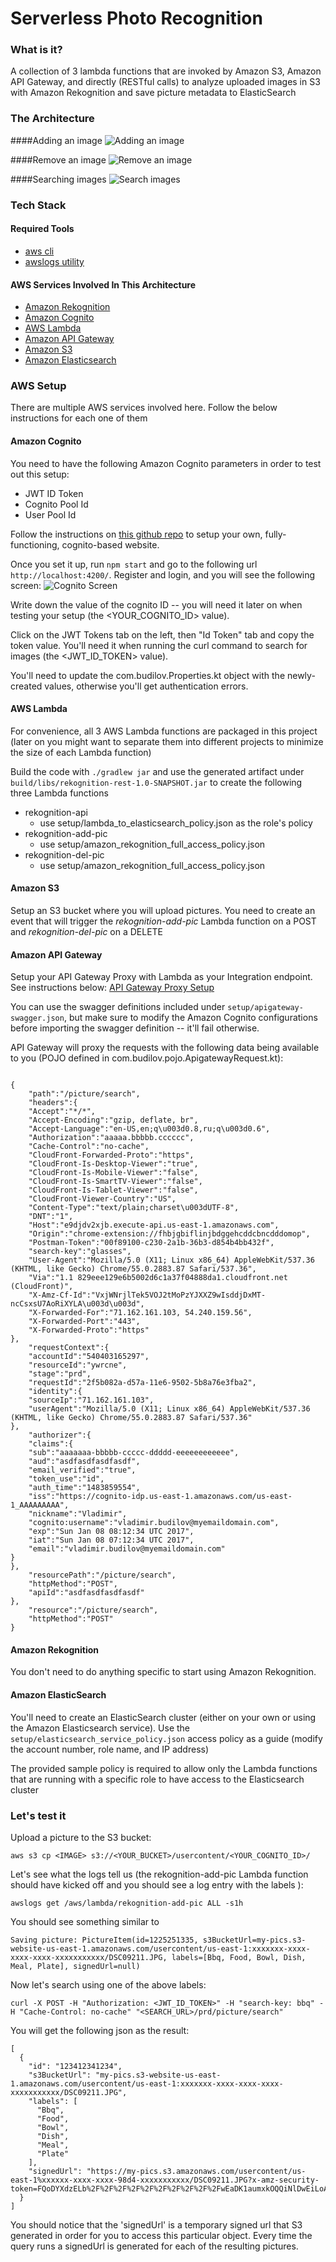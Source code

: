 Serverless Photo Recognition
===================================================

### What is it?
A collection of 3 lambda functions that are invoked by Amazon S3, Amazon API Gateway, and directly (RESTful calls) 
to analyze uploaded images in S3 with Amazon Rekognition and save picture metadata to ElasticSearch

### The Architecture

####Adding an image
![Adding an image](/setup/img/ServerlessPhotoRecognition_Add_Image.png?raw=true)

####Remove an image
![Remove an image](/setup/img/ServerlessPhotoRecognition_Remove_Image.png?raw=true)

####Searching images
![Search images](/setup/img/ServerlessPhotoRecognition_Search_Image.png?raw=true)

### Tech Stack
#### Required Tools
* [aws cli](http://docs.aws.amazon.com/cli/latest/userguide/installing.html)
* [awslogs utility](https://github.com/jorgebastida/awslogs)

#### AWS Services Involved In This Architecture
* [Amazon Rekognition](https://aws.amazon.com/rekognition/)
* [Amazon Cognito](https://aws.amazon.com/cognito/)
* [AWS Lambda](https://aws.amazon.com/lambda/)
* [Amazon API Gateway](https://aws.amazon.com/api-gateway/)
* [Amazon S3](https://aws.amazon.com/s3/)
* [Amazon Elasticsearch](https://aws.amazon.com/elasticsearch-service/)

### AWS Setup
There are multiple AWS services involved here. Follow the below instructions for each one of them 

#### Amazon Cognito
You need to have the following Amazon Cognito parameters in order to test out this setup: 

* JWT ID Token
* Cognito Pool Id
* User Pool Id

Follow the instructions on [this github repo](https://github.com/awslabs/aws-cognito-angular2-quickstart) to
setup your own, fully-functioning, cognito-based website. 

Once you set it up, run ```npm start``` and go to the following url ```http://localhost:4200/```. Register and login, 
and you will see the following screen:
![Cognito Screen](/setup/img/cognito-screen.png?raw=true)

Write down the value of the cognito ID -- you will need it later on when testing your setup (the <YOUR_COGNITO_ID> value). 

Click on the JWT Tokens tab on the left, then "Id Token" tab and copy the token value. You'll need it
when running the curl command to search for images (the <JWT_ID_TOKEN> value). 

You'll need to update the com.budilov.Properties.kt object with the newly-created values, otherwise you'll get 
authentication errors. 

#### AWS Lambda
For convenience, all 3 AWS Lambda functions are packaged in this project (later on you might want to separate them 
into different projects to minimize the size of each Lambda function)

Build the code with ```./gradlew jar```  and use the generated artifact under 
```build/libs/rekognition-rest-1.0-SNAPSHOT.jar``` to create the following three Lambda functions

* rekognition-api
    * use setup/lambda_to_elasticsearch_policy.json as the role's policy
* rekognition-add-pic
    * use setup/amazon_rekognition_full_access_policy.json
* rekognition-del-pic
    * use setup/amazon_rekognition_full_access_policy.json

#### Amazon S3
Setup an S3 bucket where you will upload pictures. You need to create an event that will
trigger the _rekognition-add-pic_ Lambda function on a POST and _rekognition-del-pic_ on a DELETE


#### Amazon API Gateway
Setup your API Gateway Proxy with Lambda as your Integration endpoint. See instructions below:
[API Gateway Proxy Setup](http://docs.aws.amazon.com/apigateway/latest/developerguide/api-gateway-set-up-simple-proxy.html)

You can use the swagger definitions included under ```setup/apigateway-swagger.json```, but make sure to modify the 
Amazon Cognito configurations before importing the swagger definition -- it'll fail otherwise. 

API Gateway will proxy the requests with the following data being available to you 
(POJO defined in com.budilov.pojo.ApigatewayRequest.kt):
```

{
    "path":"/picture/search",
    "headers":{
    "Accept":"*/*",
    "Accept-Encoding":"gzip, deflate, br",
    "Accept-Language":"en-US,en;q\u003d0.8,ru;q\u003d0.6",
    "Authorization":"aaaaa.bbbbb.cccccc",
    "Cache-Control":"no-cache",
    "CloudFront-Forwarded-Proto":"https",
    "CloudFront-Is-Desktop-Viewer":"true",
    "CloudFront-Is-Mobile-Viewer":"false",
    "CloudFront-Is-SmartTV-Viewer":"false",
    "CloudFront-Is-Tablet-Viewer":"false",
    "CloudFront-Viewer-Country":"US",
    "Content-Type":"text/plain;charset\u003dUTF-8",
    "DNT":"1",
    "Host":"e9djdv2xjb.execute-api.us-east-1.amazonaws.com",
    "Origin":"chrome-extension://fhbjgbiflinjbdggehcddcbncdddomop",
    "Postman-Token":"00f89100-c230-2a1b-36b3-d854b4bb432f",
    "search-key":"glasses",
    "User-Agent":"Mozilla/5.0 (X11; Linux x86_64) AppleWebKit/537.36 (KHTML, like Gecko) Chrome/55.0.2883.87 Safari/537.36",
    "Via":"1.1 829eee129e6b5002d6c1a37f04888da1.cloudfront.net (CloudFront)",
    "X-Amz-Cf-Id":"VxjWNrjlTek5VOJ2tMoPzYJXXZ9wIsddjDxMT-ncCsxsU7AoRiXYLA\u003d\u003d",
    "X-Forwarded-For":"71.162.161.103, 54.240.159.56",
    "X-Forwarded-Port":"443",
    "X-Forwarded-Proto":"https"
},
    "requestContext":{
    "accountId":"540403165297",
    "resourceId":"ywrcne",
    "stage":"prd",
    "requestId":"2f5b082a-d57a-11e6-9502-5b8a76e3fba2",
    "identity":{
    "sourceIp":"71.162.161.103",
    "userAgent":"Mozilla/5.0 (X11; Linux x86_64) AppleWebKit/537.36 (KHTML, like Gecko) Chrome/55.0.2883.87 Safari/537.36"
},
    "authorizer":{
    "claims":{
    "sub":"aaaaaaa-bbbbb-ccccc-ddddd-eeeeeeeeeeee",
    "aud":"asdfasdfasdfasdf",
    "email_verified":"true",
    "token_use":"id",
    "auth_time":"1483859554",
    "iss":"https://cognito-idp.us-east-1.amazonaws.com/us-east-1_AAAAAAAAA",
    "nickname":"Vladimir",
    "cognito:username":"vladimir.budilov@myemaildomain.com",
    "exp":"Sun Jan 08 08:12:34 UTC 2017",
    "iat":"Sun Jan 08 07:12:34 UTC 2017",
    "email":"vladimir.budilov@myemaildomain.com"
}
},
    "resourcePath":"/picture/search",
    "httpMethod":"POST",
    "apiId":"asdfasdfasdfasdf"
},
    "resource":"/picture/search",
    "httpMethod":"POST"
}

```
#### Amazon Rekognition
You don't need to do anything specific to start using Amazon Rekognition. 

#### Amazon ElasticSearch 
You'll need to create an ElasticSearch cluster (either on your own or using the Amazon Elasticsearch service). Use the
```setup/elasticsearch_service_policy.json``` access policy as a guide (modify the account number, role name, and IP address)

The provided sample policy is required to allow only the Lambda functions that are running with a specific role to 
have access to the Elasticsearch cluster

### Let's test it
Upload a picture to the S3 bucket:

```aws s3 cp <IMAGE> s3://<YOUR_BUCKET>/usercontent/<YOUR_COGNITO_ID>/```

Let's see what the logs tell us (the rekognition-add-pic Lambda function should have kicked off and you should 
see a log entry with the labels ):

```awslogs get /aws/lambda/rekognition-add-pic ALL -s1h```

You should see something similar to 

```Saving picture: PictureItem(id=1225251335, s3BucketUrl=my-pics.s3-website-us-east-1.amazonaws.com/usercontent/us-east-1:xxxxxxx-xxxx-xxxx-xxxx-xxxxxxxxxxx/DSC09211.JPG, labels=[Bbq, Food, Bowl, Dish, Meal, Plate], signedUrl=null)```

Now let's search using one of the above labels:

```curl -X POST -H "Authorization: <JWT_ID_TOKEN>" -H "search-key: bbq" -H "Cache-Control: no-cache" "<SEARCH_URL>/prd/picture/search"```

You will get the following json as the result:

```
[
  {
    "id": "123412341234",
    "s3BucketUrl": "my-pics.s3-website-us-east-1.amazonaws.com/usercontent/us-east-1:xxxxxxx-xxxx-xxxx-xxxx-xxxxxxxxxxx/DSC09211.JPG",
    "labels": [
      "Bbq",
      "Food",
      "Bowl",
      "Dish",
      "Meal",
      "Plate"
    ],
    "signedUrl": "https://my-pics.s3.amazonaws.com/usercontent/us-east-1%xxxxxx-xxxx-xxxx-98d4-xxxxxxxxxxx/DSC09211.JPG?x-amz-security-token=FQoDYXdzELb%2F%2F%2F%2F%2F%2F%2F%2F%2F%2FwEaDK1aumxkOQQiNlDwEiLoAWcJV00GoCsNQTbapygMvvtv0%2BGfjrzTT%2B5sPGr4UPrYXK6Y8cMi9CscswfQhfN3kRJpjdRaFl9eTsnSHrVGdX1C8DvQsKF7vxb52e4soW%2FkmIjdnB6LR1XD7Iv6sRVX0Eq%2BVh8uZUL0TVBhw73bDUMkJodjYsmolHT9g2ZlTwA1Itj9IvZm2OrofAuF%2BG1Lsc9tWidFlXG5ZjbPw8Qb37%2Fn%2Bo9J6m%2BsknwpWCUWwoNbU5MtSSB5hbe7qDp98Z3l%2FNjbFQUs4CLqXcx9nrm%2FXcy%2B2qaWwbcHp1dVVDkTwyEdTxByQLx2xfooqrrhwwU%3D&AWSAccessKeyId=ASIAIUAHRYGHP5P7D4KA&Expires=1484286784&Signature=ESsdWSpxLplh8A%2BlzeyA47BGWLM%3D"
  }
]
```

You should notice that the 'signedUrl' is a temporary signed url that S3 generated in order for you to access this particular
object. Every time the query runs a signedUrl is generated for each of the resulting pictures. 
